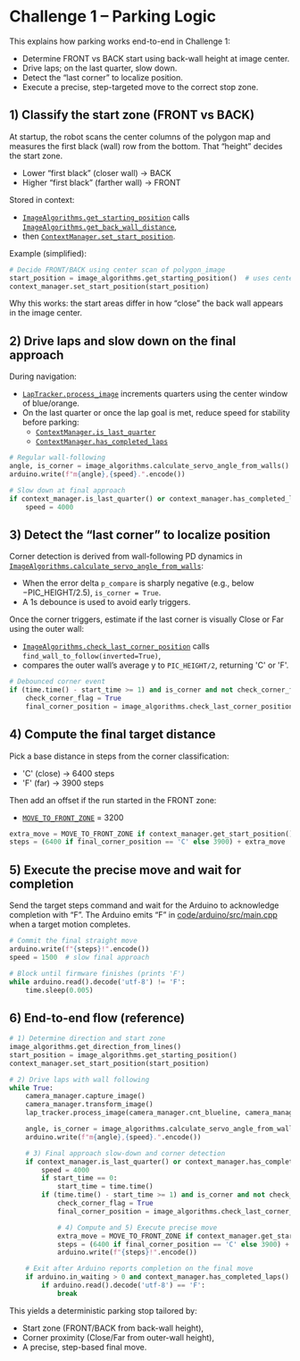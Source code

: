 # Challenge 1 – Parking Logic

This explains how parking works end-to-end in Challenge 1:
- Determine FRONT vs BACK start using back-wall height at image center.
- Drive laps; on the last quarter, slow down.
- Detect the “last corner” to localize position.
- Execute a precise, step-targeted move to the correct stop zone.


## 1) Classify the start zone (FRONT vs BACK)

At startup, the robot scans the center columns of the polygon map and measures the first black (wall) row from the bottom. That “height” decides the start zone.

- Lower “first black” (closer wall) → BACK
- Higher “first black” (farther wall) → FRONT

Stored in context:
- [`ImageAlgorithms.get_starting_position`](code/XX_2025_package/classes/image_algoriths.py) calls [`ImageAlgorithms.get_back_wall_distance`](code/XX_2025_package/classes/image_algoriths.py),
- then [`ContextManager.set_start_position`](code/XX_2025_package/classes/context_manager.py).

Example (simplified):

```python
# Decide FRONT/BACK using center scan of polygon_image
start_position = image_algorithms.get_starting_position()  # uses center pixels bottom-up
context_manager.set_start_position(start_position)
```

Why this works: the start areas differ in how “close” the back wall appears in the image center.

## 2) Drive laps and slow down on the final approach

During navigation:
- [`LapTracker.process_image`](code/XX_2025_package/classes/lap_tracker.py) increments quarters using the center window of blue/orange.
- On the last quarter or once the lap goal is met, reduce speed for stability before parking:
  - [`ContextManager.is_last_quarter`](code/XX_2025_package/classes/context_manager.py)
  - [`ContextManager.has_completed_laps`](code/XX_2025_package/classes/context_manager.py)

```python
# Regular wall-following
angle, is_corner = image_algorithms.calculate_servo_angle_from_walls()
arduino.write(f"m{angle},{speed}.".encode())

# Slow down at final approach
if context_manager.is_last_quarter() or context_manager.has_completed_laps():
    speed = 4000
```

## 3) Detect the “last corner” to localize position

Corner detection is derived from wall-following PD dynamics in
[`ImageAlgorithms.calculate_servo_angle_from_walls`](code/XX_2025_package/classes/image_algoriths.py):
- When the error delta `p_compare` is sharply negative (e.g., below −PIC_HEIGHT/2.5), `is_corner = True`.
- A 1s debounce is used to avoid early triggers.

Once the corner triggers, estimate if the last corner is visually Close or Far using the outer wall:
- [`ImageAlgorithms.check_last_corner_position`](code/XX_2025_package/classes/image_algoriths.py) calls `find_wall_to_follow(inverted=True)`,
- compares the outer wall’s average y to `PIC_HEIGHT/2`, returning 'C' or 'F'.

```python
# Debounced corner event
if (time.time() - start_time >= 1) and is_corner and not check_corner_flag:
    check_corner_flag = True
    final_corner_position = image_algorithms.check_last_corner_position()  # 'C' or 'F'
```

## 4) Compute the final target distance

Pick a base distance in steps from the corner classification:
- 'C' (close) → 6400 steps
- 'F' (far)  → 3900 steps

Then add an offset if the run started in the FRONT zone:
- [`MOVE_TO_FRONT_ZONE`](code/XX_2025_package/main.py) = 3200

```python
extra_move = MOVE_TO_FRONT_ZONE if context_manager.get_start_position() == StartPosition.FRONT else 0
steps = (6400 if final_corner_position == 'C' else 3900) + extra_move
```

## 5) Execute the precise move and wait for completion

Send the target steps command and wait for the Arduino to acknowledge completion with “F”.
The Arduino emits “F” in [code/arduino/src/main.cpp](code/arduino/src/main.cpp) when a target motion completes.

```python
# Commit the final straight move
arduino.write(f"{steps}!".encode())
speed = 1500  # slow final approach

# Block until firmware finishes (prints 'F')
while arduino.read().decode('utf-8') != 'F':
    time.sleep(0.005)
```

## 6) End-to-end flow (reference)

```python
# 1) Determine direction and start zone
image_algorithms.get_direction_from_lines()
start_position = image_algorithms.get_starting_position()
context_manager.set_start_position(start_position)

# 2) Drive laps with wall following
while True:
    camera_manager.capture_image()
    camera_manager.transform_image()
    lap_tracker.process_image(camera_manager.cnt_blueline, camera_manager.cnt_orangeline)

    angle, is_corner = image_algorithms.calculate_servo_angle_from_walls()
    arduino.write(f"m{angle},{speed}.".encode())

    # 3) Final approach slow-down and corner detection
    if context_manager.is_last_quarter() or context_manager.has_completed_laps():
        speed = 4000
        if start_time == 0:
            start_time = time.time()
        if (time.time() - start_time >= 1) and is_corner and not check_corner_flag:
            check_corner_flag = True
            final_corner_position = image_algorithms.check_last_corner_position()

            # 4) Compute and 5) Execute precise move
            extra_move = MOVE_TO_FRONT_ZONE if context_manager.get_start_position() == StartPosition.FRONT else 0
            steps = (6400 if final_corner_position == 'C' else 3900) + extra_move
            arduino.write(f"{steps}!".encode())

    # Exit after Arduino reports completion on the final move
    if arduino.in_waiting > 0 and context_manager.has_completed_laps():
        if arduino.read().decode('utf-8') == 'F':
            break
```

This yields a deterministic parking stop tailored by:
- Start zone (FRONT/BACK from back-wall height),
- Corner proximity (Close/Far from outer-wall height),
- A precise, step-based final move.